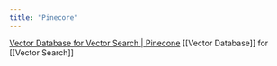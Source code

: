```yaml
---
title: "Pinecore"
---
```


[Vector Database for Vector Search | Pinecone](https://www.pinecone.io/)
[[Vector Database]] for [[Vector Search]]

